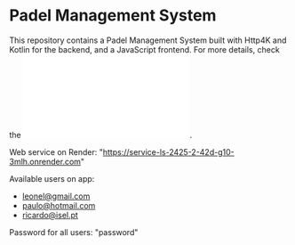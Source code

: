 # Padel Management System
This repository contains a Padel Management System built with Http4K and Kotlin for the backend, and a JavaScript frontend. For more details,
check the ![report](./docs/report.md).

Web service on Render: "https://service-ls-2425-2-42d-g10-3mlh.onrender.com"

Available users on app:
- leonel@gmail.com
- paulo@hotmail.com
- ricardo@isel.pt

Password for all users: "password"